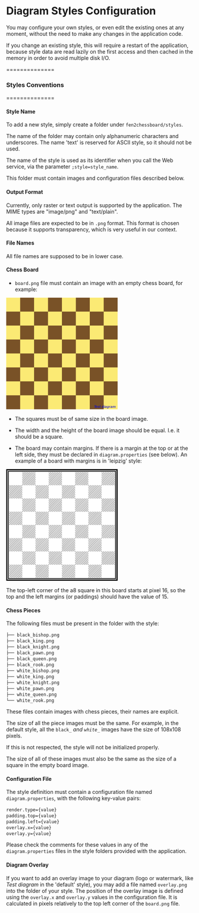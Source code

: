 Diagram Styles Configuration
==============

You may configure your own styles, or even edit the existing ones at any moment, without the need to make any changes in the application code.

If you change an existing style, this will require a restart of the application, because style data are read lazily on the first access and then cached in the memory in order to avoid multiple disk I/O.

==============

<h3>Styles Conventions</h3>

==============

<h4>Style Name</h4>

To add a new style, simply create a folder under <code>fen2chessboard/styles</code>.

The name of the folder may contain only alphanumeric characters and underscores. The name 'text' is reserved for ASCII style, so it should not be used.

The name of the style is used as its identifier when you call the Web service, via the parameter <code>;style=style_name</code>.

This folder must contain images and configuration files described below.

<h4>Output Format</h4>

Currently, only raster or text output is supported by the application. The MIME types are "image/png" and "text/plain".

All image files are expected to be in <code>.png</code> format. This format is chosen because it supports transparency, which is very useful in our context.

<h4>File Names</h4>

All file names are supposed to be in lower case.

<h4>Chess Board</h4>

* <code>board.png</code> file must contain an image with an empty chess board, for example:

![Empty board](../../docs/images/diagram_empty.png?raw=true "board.png example")

* The squares must be of same size in the board image.

* The width and the height of the board image should be equal. I.e. it should be a square.

* The board may contain margins. If there is a margin at the top or at the left side, they must be declared in <code>diagram.properties</code> (see below). An example of a board with margins is in 'leipzig' style:

![Empty board with margins](../../docs/images/diagram_empty_leipzig.png?raw=true "board.png example 2")

The top-left corner of the a8 square in this board starts at pixel 16, so the top and the left margins (or paddings) should have the value of 15.

<h4>Chess Pieces</h4>

The following files must be present in the folder with the style:

```
├── black_bishop.png
├── black_king.png
├── black_knight.png
├── black_pawn.png
├── black_queen.png
├── black_rook.png
├── white_bishop.png
├── white_king.png
├── white_knight.png
├── white_pawn.png
├── white_queen.png
└── white_rook.png
```

These files contain images with chess pieces, their names are explicit.

The size of all the piece images must be the same. For example, in the default style, all the <code>black_*</code> and <code>white_*</code> images have the size of 108x108 pixels.

If this is not respected, the style will not be initialized properly.

The size of all of these images must also be the same as the size of a square in the empty board image.

<h4>Configuration File</h4>

The style definition must contain a configuration file named <code>diagram.properties</code>, with the following key-value pairs:

```
render.type={value}
padding.top={value}
padding.left={value}
overlay.x={value}
overlay.y={value}
``` 

Please check the comments for these values in any of the <code>diagram.properties</code> files in the style folders provided with the application.

<h4>Diagram Overlay</h4>

If you want to add an overlay image to your diagram (logo or watermark, like _Test diagram_ in the 'default' style), you may add a file named <code>overlay.png</code> into the folder of your style. The position of the overlay image is defined using the <code>overlay.x</code> and <code>overlay.y</code> values in the configuration file. It is calculated in pixels relatively to the top left corner of the <code>board.png</code> file.
